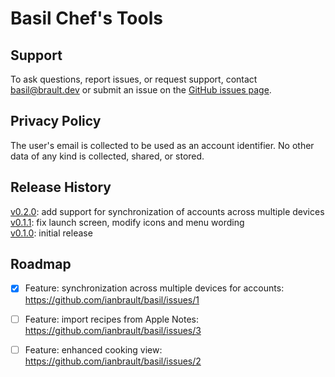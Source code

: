 # Basil Chef's Tools

## Support

To ask questions, report issues, or request support, contact
[basil@brault.dev](mailto:basil@brault.dev) or submit an issue on the
[GitHub issues page](https://github.com/ianbrault/basil/issues).

## Privacy Policy

The user's email is collected to be used as an account identifier. No other
data of any kind is collected, shared, or stored.

## Release History

[v0.2.0](https://github.com/ianbrault/basil/releases/tag/v0.2.0):
add support for synchronization of accounts across multiple devices<br>
[v0.1.1](https://github.com/ianbrault/basil/releases/tag/v0.1.1):
fix launch screen, modify icons and menu wording<br>
[v0.1.0](https://github.com/ianbrault/basil/releases/tag/v0.1.0):
initial release<br>

## Roadmap

- [x] Feature: synchronization across multiple devices for accounts: https://github.com/ianbrault/basil/issues/1
- [ ] Feature: import recipes from Apple Notes: https://github.com/ianbrault/basil/issues/3
- [ ] Feature: enhanced cooking view: https://github.com/ianbrault/basil/issues/2

